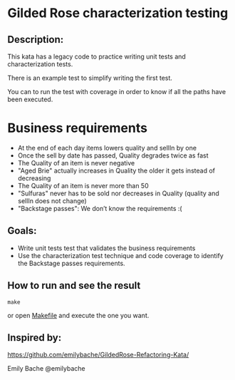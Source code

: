 # Gilded Rose characterization testing

## Description:
This kata has a legacy code to practice writing unit tests and characterization tests.

There is an example test to simplify writing the first test.

You can to run the test with coverage in order to know if all the paths have been executed.

# Business requirements
- At the end of each day items lowers quality and sellIn by one
- Once the sell by date has passed, Quality degrades twice as fast
- The Quality of an item is never negative
- "Aged Brie" actually increases in Quality the older it gets instead of decreasing
- The Quality of an item is never more than 50
- "Sulfuras" never has to be sold nor decreases in Quality (quality and sellIn does not change)
- "Backstage passes": We don’t know the requirements :(

## Goals:
- Write unit tests test that validates the business requirements
- Use the characterization test technique and code coverage to identify the Backstage passes requirements.


## How to run and see the result

    make 
    
or open [Makefile](./Makefile) and execute the one you want.
    
## Inspired by:
https://github.com/emilybache/GildedRose-Refactoring-Kata/

Emily Bache @emilybache
